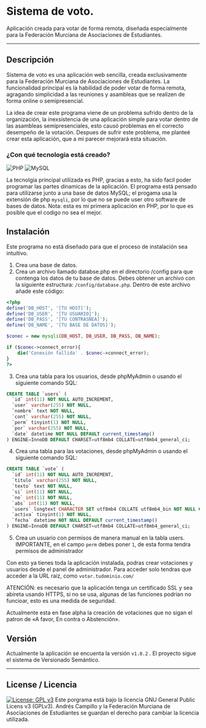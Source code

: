 # Sistema de voto.
Aplicación creada para votar de forma remota, diseñada especialmente para la Federación Murciana de Asociaciones de Estudiantes.

---

## Descripción

Sistema de voto es una aplicación web sencilla, creada exclusivamente para la Federación Murciana de Asociaciones de Estudiantes. La funcionalidad principal es la habilidad de poder votar de forma remota, agragando simplicidad a las reuniones y asambleas que se realizen de forma online o semipresencial.

La idea de crear este programa viene de un problema sufrido dentro de la organización, la inexsistencia de una aplicación simple para votar dentro de las asambleas semipresenciales, esto causó problemas en el correcto desempeño de la votación.
Despues de sufrir este problema, me planteé crear esta aplicación, que a mi parecer mejorará esta situación. 

### ¿Con qué tecnologia está creado?
![PHP](https://img.shields.io/badge/php-%23777BB4.svg?style=for-the-badge&logo=php&logoColor=white) ![MySQL](https://img.shields.io/badge/mysql-%2300f.svg?style=for-the-badge&logo=mysql&logoColor=white)

La tecnolgia principal utilizada es PHP, gracias a esto, ha sido facil poder programar las partes dinamicas de la aplicación. El programa está pensado para utilizarse junto a una base de datos MySQL; el progama usa la extensión de php ```mysqli```, por lo que no se puede user otro software de bases de datos.
Nota: esta es mi primera aplicación en PHP, por lo que es posible que el codigo no sea el mejor.

## Instalación

Este programa no está diseñado para que el proceso de instalación sea intuitivo.
1. Crea una base de datos.
2. Crea un archivo llamado databse.php en el directorio /config para que contenga los datos de tu base de datos. Debes obtener un archivo con la siguiente estructura:  ```/config/database.php```. Dentro de este archivo añade este código:
```php
<?php
define('DB_HOST', '[TU HOST]');
define('DB_USER', '[TU USUARIO]');
define('DB_PASS', '[TU CONTRASÑEA]');
define('DB_NAME', '[TU BASE DE DATOS]');

$conec = new mysqli(DB_HOST, DB_USER, DB_PASS, DB_NAME);

if ($conec->connect_error){
    die('Conexión fallida' . $conec->connect_error);
}
?>
```
3. Crea una tabla para los usuarios, desde phpMyAdmin o usando el siguiente comando SQL:
```SQL
CREATE TABLE `users` (
  `id` int(11) NOT NULL AUTO_INCREMENT,
  `user` varchar(255) NOT NULL,
  `nombre` text NOT NULL,
  `cont` varchar(255) NOT NULL,
  `perm` tinyint(1) NOT NULL,
  `por` varchar(255) NOT NULL,
  `date` datetime NOT NULL DEFAULT current_timestamp()
) ENGINE=InnoDB DEFAULT CHARSET=utf8mb4 COLLATE=utf8mb4_general_ci;
```

4. Crea una tabla para las votaciones, desde phpMyAdmin o usando el siguiente comando SQL:
```SQL
CREATE TABLE `vote` (
  `id` int(11) NOT NULL AUTO_INCREMENT,
  `titulo` varchar(255) NOT NULL,
  `texto` text NOT NULL,
  `si` int(11) NOT NULL,
  `no` int(11) NOT NULL,
  `abs` int(11) NOT NULL,
  `users` longtext CHARACTER SET utf8mb4 COLLATE utf8mb4_bin NOT NULL CHECK (json_valid(`users`)),
  `activa` tinyint(1) NOT NULL,
  `fecha` datetime NOT NULL DEFAULT current_timestamp()
) ENGINE=InnoDB DEFAULT CHARSET=utf8mb4 COLLATE=utf8mb4_general_ci;
```

5. Crea un usuario con permisos de manera manual en la tabla users. IMPORTANTE, en el campo ```perm``` debes poner ```1```, de esta forma tendra permisos de administrador

Con esto ya tienes toda la aplicación instalada, podras crear votaciones y usuarios desde el panel de administrador. Para acceder solo tendras que acceder a la URL raiz, como ```votar.tudominio.com/```

ATENCIÓN: es necesario que la aplicación tenga un certificado SSL y sea abireta usando HTTPS, si no se usa, algunas de las funciones podrian no funcioar, esto es una medida de seguridad.

Actualmente esta en fase alpha la creación de votaciones que no sigan el patron de «A favor, En contra o Abstención».

## Versión
Actualmente la aplicación se encuenta la versión ```v1.0.2``` .
El proyecto sigue el sistema de Versionado Semántico.  


---
## License / Licencia

[![License: GPL v3](https://img.shields.io/badge/License-GPLv3-blue.svg)](https://github.com/andrescampill/Sistema-voto/blob/main/LICENSE)
Este porgrama está bajo la licencia GNU General Public Licens v3 (GPLv3). Andrés Campillo y la Federación Murciana de Asociaciones de Estudiantes se guardan el derecho para cambiar la licencia utilizada. 
